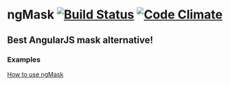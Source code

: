 ngMask [![Build Status](https://travis-ci.org/candreoliveira/ngMask.svg)](https://travis-ci.org/candreoliveira/ngMask) [![Code Climate](https://codeclimate.com/github/candreoliveira/ngMask.png)](https://codeclimate.com/github/candreoliveira/ngMask)
======

## Best AngularJS mask alternative!

### Examples
[How to use ngMask](http://candreoliveira.github.io/#/ngMask)
